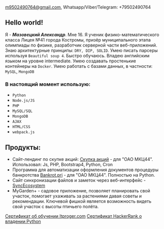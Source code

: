 
m9502490764@gmail.com, Whatsapp/Viber/Telegram: +79502490764

## Hello world! ##
Я - ***Мазовецкий Александр***. Мне 16. Я ученик физико-математического класса Лицея №41 города Костромы, призёр муниципального этапа олимпиады по физике, разработчик серверной части веб-приложений. Знаю архитектурные принципы: ` DRY, DIP, SOLID `. Умею писать парсеры используя ` Beautiful soup 4 `. Быстро обучаюсь. Владею английским языком на уровне intermediate. Умею создавать простенькие контейнеры на `Docker`. Умею работать с базами данных, в частности: `MySQL`, `MongoDB`

### В настоящий момент использую: ###
- `Python`
- `Node.js/JS`
- `PHP`
- `MySQL/SQL`
- `MongoDB`
- `AJAX`
- `HTML/CSS`
- `webpack.js`

## Продукты: ##
- Сайт-лендинг по скупке акций: [Скупка акций](https://github.com/AVM1805/BuyingUpQuotes) - для "ОАО МКЦ44". Использовал: Js, PHP, Bootstrap4, Python, Cron
- Программа для автоматизации оформления документов процедуры банкротства [Bankrot.prj](https://github.com/AVM1805/Bankrot.prj) - для "ОАО МКЦ44". Полностью на Python.
- Сайт синхронизации файлов и заметок через веб-интерфейс -[SyncEcosystem](https://github.com/AVM1805/SyncEcosystem)
- MyGarden+ - садовое приложение, позволяет планировать свой участок, помогает ухаживать за растениями давая советы и рекомендации. Ключевой фишкой является возможность видеть свой участок с высоты птичьего полёта.

[Сертификат об обучении Itproger.com](https://github.com/AVM1805/AVM1805/files/6190330/diplom.pdf)
[Сертификат HackerRank о владении Python](https://user-images.githubusercontent.com/63596853/133938906-fa049cca-d911-4d7a-9413-a096544ab178.png)


